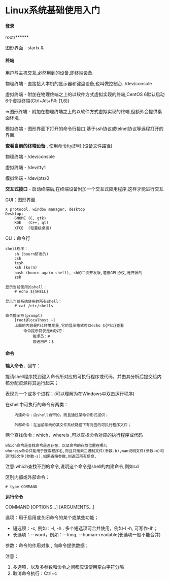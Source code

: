 # Linux系统基础使用入门

#### 登录

root/\*\*\*\*\*\*

图形界面 - startx &

#### 终端

用户与主机交互,必然用到的设备,即终端设备.

物理终端 - 直接接入本机的显示器和键盘设备,也叫做控制台. /dev/console

虚拟终端 - 附加在物理终端之上的以软件方式虚拟实现的终端,CentOS 6默认启动6个虚拟终端\(Ctrl+Alt+F\#: \[1,6\]\)

=&gt;图形终端 - 附加在物理终端之上的以软件方式虚拟实现的终端,但额外会提供桌面环境.

模拟终端 - 图形界面下打开的命令行接口,基于ssh协议或telnet协议等远程打开的界面.

**查看当前的终端设备** , 使用命令tty即可.\(设备文件路径\)

物理终端 - /dev/console

虚拟终端 - /dev/tty1

模拟终端 - /dev/pts/0

**交互式接口** - 启动终端后,在终端设备附加一个交互式应用程序,这样才能进行交互.

GUI：图形界面

```
X protocol, window manager, desktop
Desktop:
    GNOME (C, gtk)
    KDE   (C++, qt)
    XFCE  (轻量级桌面)
```

CLI：命令行

```
shell程序：
    sh (bourn研发的)
    csh 
    tcsh
    ksh (korn)
    bash (bourn again shell), sh的二次开发版,遵循GPL协议,是开源的
    zsh 

显示当前使用的shell：
    # echo ${SHELL}

显示当前系统使用的所有shell：
    # cat /etc/shells

命令提示符(prompt)
    [root@localhost ~]
    上面的内容是PS1环境变量,它的显示格式可以echo ${PS1}查看
        命令提示符仅是#或$符：
            管理员：#
            普通用户：$
```

#### 命令

**输入命令**，回车：

提请shell程序找到键入命令所对应的可执行程序或代码，并由其分析后提交给内核分配资源将其运行起来；

表现为一个或多个进程；\(可以理解为在Windows中双击运行程序\)

在shell中可执行的命令有两类：

```
    内建命令：由shell自带的，而且通过某命令形式提供；

    外部命令：在当前系统的某文件系统路径下有对应的可执行程序文件；
```

两个查找命令 : which，whereis ,可以查找命令对应的执行程序或代码

```
which命令是查找命令是否存在，以及命令的存放位置在哪儿
whereis命令只能用于搜索程序名,而且只搜索二进制文件(参数-b),man说明文件(参数-m)和源代码文件(参数-s).如果省略参数,则返回所有信息.
```

注意:which查找不到的命令,说明这个命令是shell的内建命令,例如cd

区别内部或外部命令：

```
# type COMMAND
```

**运行命令**

COMMAND \[OPTIONS...\] \[ARGUMENTS...\]

选项：用于启用或关闭命令的某个或某些功能；

* 短选项：-c, 例如：-l, -h . 多个短选项可合并使用，例如-l -h, 可写作-lh；
* 长选项：--word，例如：--long, --human-readable\(长选项一般不能合并\)

参数：命令的作用对象 , 向命令提供数据；

注意：

1. 多选项，以及多参数和命令之间都应该使用空白字符分隔
2. 取消命令执行：Ctrl+c





